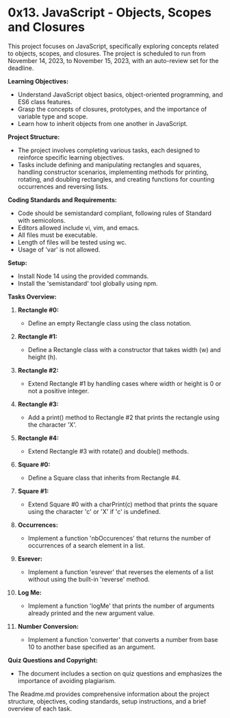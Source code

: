 # 0x13. JavaScript - Objects, Scopes and Closures

This project focuses on JavaScript, specifically exploring concepts related to objects, scopes, and closures. The project is scheduled to run from November 14, 2023, to November 15, 2023, with an auto-review set for the deadline.

**Learning Objectives:**
- Understand JavaScript object basics, object-oriented programming, and ES6 class features.
- Grasp the concepts of closures, prototypes, and the importance of variable type and scope.
- Learn how to inherit objects from one another in JavaScript.

**Project Structure:**
- The project involves completing various tasks, each designed to reinforce specific learning objectives.
- Tasks include defining and manipulating rectangles and squares, handling constructor scenarios, implementing methods for printing, rotating, and doubling rectangles, and creating functions for counting occurrences and reversing lists.

**Coding Standards and Requirements:**
- Code should be semistandard compliant, following rules of Standard with semicolons.
- Editors allowed include vi, vim, and emacs.
- All files must be executable.
- Length of files will be tested using wc.
- Usage of 'var' is not allowed.

**Setup:**
- Install Node 14 using the provided commands.
- Install the 'semistandard' tool globally using npm.

**Tasks Overview:**
1. **Rectangle #0:**
   - Define an empty Rectangle class using the class notation.

2. **Rectangle #1:**
   - Define a Rectangle class with a constructor that takes width (w) and height (h).

3. **Rectangle #2:**
   - Extend Rectangle #1 by handling cases where width or height is 0 or not a positive integer.

4. **Rectangle #3:**
   - Add a print() method to Rectangle #2 that prints the rectangle using the character 'X'.

5. **Rectangle #4:**
   - Extend Rectangle #3 with rotate() and double() methods.

6. **Square #0:**
   - Define a Square class that inherits from Rectangle #4.

7. **Square #1:**
   - Extend Square #0 with a charPrint(c) method that prints the square using the character 'c' or 'X' if 'c' is undefined.

8. **Occurrences:**
   - Implement a function 'nbOccurences' that returns the number of occurrences of a search element in a list.

9. **Esrever:**
   - Implement a function 'esrever' that reverses the elements of a list without using the built-in 'reverse' method.

10. **Log Me:**
    - Implement a function 'logMe' that prints the number of arguments already printed and the new argument value.

11. **Number Conversion:**
    - Implement a function 'converter' that converts a number from base 10 to another base specified as an argument.

**Quiz Questions and Copyright:**
- The document includes a section on quiz questions and emphasizes the importance of avoiding plagiarism.

The Readme.md provides comprehensive information about the project structure, objectives, coding standards, setup instructions, and a brief overview of each task.
